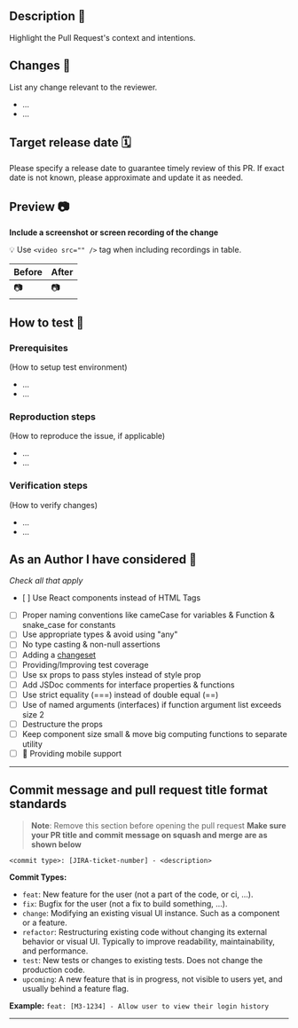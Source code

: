 ## Description 📝
Highlight the Pull Request's context and intentions.

## Changes  🔄
List any change relevant to the reviewer.
- ...
- ...

## Target release date 🗓️
Please specify a release date to guarantee timely review of this PR. If exact date is not known, please approximate and update it as needed.

## Preview 📷
**Include a screenshot or screen recording of the change**

:bulb: Use `<video src="" />` tag when including recordings in table.

| Before  | After   |
| ------- | ------- |
| 📷 | 📷 |

## How to test 🧪

### Prerequisites
(How to setup test environment)
- ...
- ...

### Reproduction steps
(How to reproduce the issue, if applicable)
- ...
- ...

### Verification steps
(How to verify changes)
- ...
- ...

## As an Author I have considered 🤔

*Check all that apply*

- [ ] Use React components instead of HTML Tags
- [ ] Proper naming conventions like cameCase for variables & Function & snake_case for constants
- [ ] Use appropriate types & avoid using "any"
- [ ] No type casting & non-null assertions
- [ ] Adding a [changeset](https://github.com/linode/manager/blob/develop/docs/CONTRIBUTING.md#writing-a-changeset)
- [ ] Providing/Improving test coverage
- [ ] Use sx props to pass styles instead of style prop
- [ ] Add JSDoc comments for interface properties & functions
- [ ] Use strict equality (===) instead of double equal (==)
- [ ] Use of named arguments (interfaces) if function argument list exceeds size 2
- [ ] Destructure the props
- [ ] Keep component size small & move big computing functions to separate utility
- [ ] 📱 Providing mobile support

---
## Commit message and pull request title format standards

> **Note**: Remove this section before opening the pull request
**Make sure your PR title and commit message on squash and merge are as shown below**

`<commit type>: [JIRA-ticket-number] - <description>`

**Commit Types:**
- `feat`: New feature for the user (not a part of the code, or ci, ...).
- `fix`: Bugfix for the user (not a fix to build something, ...).
- `change`: Modifying an existing visual UI instance. Such as a component or a feature.
- `refactor`: Restructuring existing code without changing its external behavior or visual UI. Typically to improve readability, maintainability, and performance.
- `test`: New tests or changes to existing tests. Does not change the production code.
- `upcoming`: A new feature that is in progress, not visible to users yet, and usually behind a feature flag.

**Example:** `feat: [M3-1234] - Allow user to view their login history`

---
